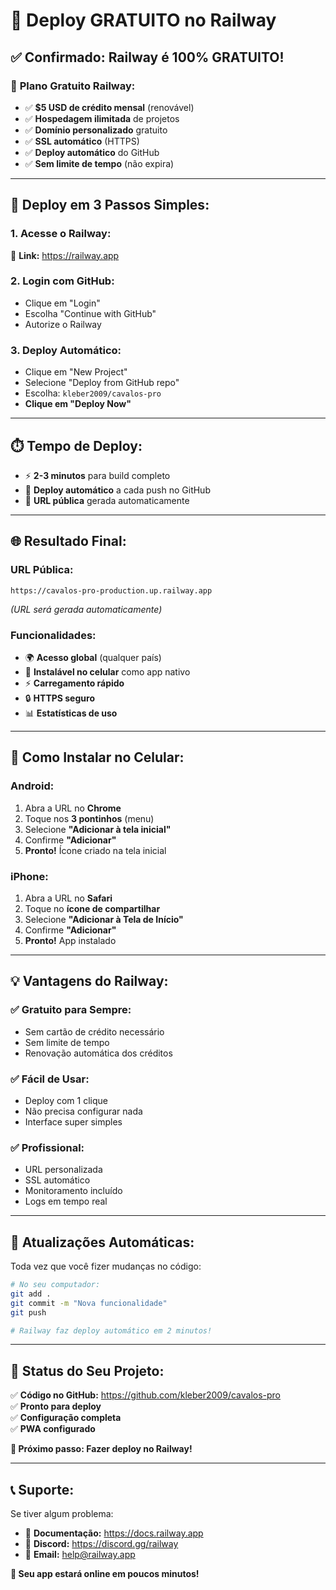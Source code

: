# 🚀 Deploy GRATUITO no Railway

## ✅ **Confirmado: Railway é 100% GRATUITO!**

### 🎯 **Plano Gratuito Railway:**
- ✅ **$5 USD de crédito mensal** (renovável)
- ✅ **Hospedagem ilimitada** de projetos
- ✅ **Domínio personalizado** gratuito
- ✅ **SSL automático** (HTTPS)
- ✅ **Deploy automático** do GitHub
- ✅ **Sem limite de tempo** (não expira)

---

## 🚀 **Deploy em 3 Passos Simples:**

### **1. Acesse o Railway:**
🔗 **Link:** https://railway.app

### **2. Login com GitHub:**
- Clique em "Login"
- Escolha "Continue with GitHub"
- Autorize o Railway

### **3. Deploy Automático:**
- Clique em "New Project"
- Selecione "Deploy from GitHub repo"
- Escolha: `kleber2009/cavalos-pro`
- **Clique em "Deploy Now"**

---

## ⏱️ **Tempo de Deploy:**
- ⚡ **2-3 minutos** para build completo
- 🔄 **Deploy automático** a cada push no GitHub
- 📱 **URL pública** gerada automaticamente

---

## 🌐 **Resultado Final:**

### **URL Pública:**
```
https://cavalos-pro-production.up.railway.app
```
*(URL será gerada automaticamente)*

### **Funcionalidades:**
- 🌍 **Acesso global** (qualquer país)
- 📱 **Instalável no celular** como app nativo
- ⚡ **Carregamento rápido**
- 🔒 **HTTPS seguro**
- 📊 **Estatísticas de uso**

---

## 📱 **Como Instalar no Celular:**

### **Android:**
1. Abra a URL no **Chrome**
2. Toque nos **3 pontinhos** (menu)
3. Selecione **"Adicionar à tela inicial"**
4. Confirme **"Adicionar"**
5. **Pronto!** Ícone criado na tela inicial

### **iPhone:**
1. Abra a URL no **Safari**
2. Toque no **ícone de compartilhar**
3. Selecione **"Adicionar à Tela de Início"**
4. Confirme **"Adicionar"**
5. **Pronto!** App instalado

---

## 💡 **Vantagens do Railway:**

### **✅ Gratuito para Sempre:**
- Sem cartão de crédito necessário
- Sem limite de tempo
- Renovação automática dos créditos

### **✅ Fácil de Usar:**
- Deploy com 1 clique
- Não precisa configurar nada
- Interface super simples

### **✅ Profissional:**
- URL personalizada
- SSL automático
- Monitoramento incluído
- Logs em tempo real

---

## 🔄 **Atualizações Automáticas:**

Toda vez que você fizer mudanças no código:

```bash
# No seu computador:
git add .
git commit -m "Nova funcionalidade"
git push

# Railway faz deploy automático em 2 minutos!
```

---

## 🎯 **Status do Seu Projeto:**

✅ **Código no GitHub:** https://github.com/kleber2009/cavalos-pro  
✅ **Pronto para deploy**  
✅ **Configuração completa**  
✅ **PWA configurado**  

**🚀 Próximo passo: Fazer deploy no Railway!**

---

## 📞 **Suporte:**

Se tiver algum problema:
- 📖 **Documentação:** https://docs.railway.app
- 💬 **Discord:** https://discord.gg/railway
- 📧 **Email:** help@railway.app

**🎉 Seu app estará online em poucos minutos!**
